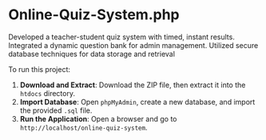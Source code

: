 # Online-Quiz-System.php
Developed a teacher-student quiz system with timed, instant results.   Integrated a dynamic question bank for admin management.   Utilized secure database techniques for data storage and retrieval


To run this project:

1. **Download and Extract**: Download the ZIP file, then extract it into the `htdocs` directory.
2. **Import Database**: Open `phpMyAdmin`, create a new database, and import the provided `.sql` file.
3. **Run the Application**: Open a browser and go to `http://localhost/online-quiz-system`.

   

